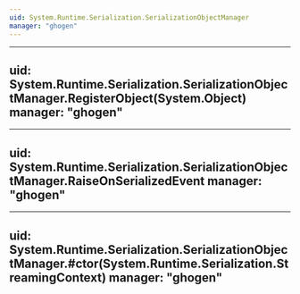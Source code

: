 ```yaml
---
uid: System.Runtime.Serialization.SerializationObjectManager
manager: "ghogen"
---
```


---
uid: System.Runtime.Serialization.SerializationObjectManager.RegisterObject(System.Object)
manager: "ghogen"
---

---
uid: System.Runtime.Serialization.SerializationObjectManager.RaiseOnSerializedEvent
manager: "ghogen"
---

---
uid: System.Runtime.Serialization.SerializationObjectManager.#ctor(System.Runtime.Serialization.StreamingContext)
manager: "ghogen"
---
